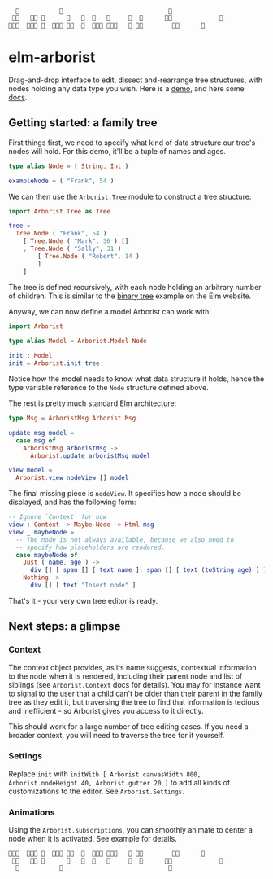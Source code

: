 ```
  🌲           🌲                             🌲          
 🌲🌲   🌲🌲 🌲      🌲   🌲  🌲   🌲     🌲  🌲      🌲🌲             🌲    
🌲🌲🌲  🌲🌲🌲 🌲  🌲🌲🌲 🌲🌲  🌲  🌲🌲🌲 🌲🌲🌲   🌲 🌲🌲        🌲🌲      🌲   
```

# elm-arborist

Drag-and-drop interface to edit, dissect and-rearrange tree structures, with nodes holding any data type you wish. Here is a [demo](http://elm-arborist.peterszerzo.com), and here some [docs](http://package.elm-lang.org/packages/peterszerzo/elm-arborist/latest).

## Getting started: a family tree

First things first, we need to specify what kind of data structure our tree's nodes will hold. For this demo, it'll be a tuple of names and ages.

```elm
type alias Node = ( String, Int )

exampleNode = ( "Frank", 54 )
```

We can then use the `Arborist.Tree` module to construct a tree structure:

```elm
import Arborist.Tree as Tree

tree =
  Tree.Node ( "Frank", 54 )
    [ Tree.Node ( "Mark", 36 ) []
    , Tree.Node ( "Sally", 31 )
        [ Tree.Node ( "Robert", 14 )
        ]
    ]
```

The tree is defined recursively, with each node holding an arbitrary number of children. This is similar to the [binary tree](http://elm-lang.org/examples/binary-tree) example on the Elm website.

Anyway, we can now define a model Arborist can work with:

```elm
import Arborist

type alias Model = Arborist.Model Node

init : Model
init = Arborist.init tree
```

Notice how the model needs to know what data structure it holds, hence the type variable reference to the `Node` structure defined above.

The rest is pretty much standard Elm architecture:

```elm
type Msg = ArboristMsg Arborist.Msg

update msg model =
  case msg of
    ArboristMsg arboristMsg ->
      Arborist.update arboristMsg model

view model =
  Arborist.view nodeView [] model
```

The final missing piece is `nodeView`. It specifies how a node should be displayed, and has the following form:

```elm
-- Ignore `Context` for now
view : Context -> Maybe Node -> Html msg
view _ maybeNode =
  -- The node is not always available, because we also need to
  -- specify how placeholders are rendered. 
  case maybeNode of
    Just ( name, age ) ->
      div [] [ span [] [ text name ], span [] [ text (toString age) ] ]    
    Nothing ->
      div [] [ text "Insert node" ] 
```

That's it - your very own tree editor is ready.

## Next steps: a glimpse

### Context

The context object provides, as its name suggests, contextual information to the node when it is rendered, including their parent node and list of siblings (see `Arborist.Context` docs for details). You may for instance want to signal to the user that a child can't be older than their parent in the family tree as they edit it, but traversing the tree to find that information is tedious and inefficient - so Arborist gives you access to it directly.

This should work for a large number of tree editing cases. If you need a broader context, you will need to traverse the tree for it yourself.

### Settings

Replace `init` with `initWith [ Arborist.canvasWidth 800, Arborist.nodeHeight 40, Arborist.gutter 20 ]` to add all kinds of customizations to the editor. See `Arborist.Settings`. 

### Animations

Using the `Arborist.subscriptions`, you can smoothly animate to center a node when it is activated. See example for details.

```
🌲🌲🌲  🌲🌲🌲 🌲  🌲🌲🌲 🌲🌲  🌲  🌲🌲🌲 🌲🌲🌲   🌲 🌲🌲        🌲🌲      🌲   
 🌲🌲   🌲🌲 🌲      🌲   🌲  🌲   🌲     🌲  🌲      🌲🌲             🌲    
  🌲           🌲                             🌲          
```

